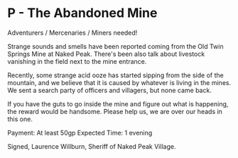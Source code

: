 # P - The Abandoned Mine

Adventurers / Mercenaries / Miners needed!

Strange sounds and smells have been reported coming from the Old Twin Springs Mine at Naked Peak. There's been also talk about livestock vanishing in the field next to the mine entrance.

Recently, some strange acid ooze has started sipping from the side of the mountain, and we believe that it is caused by whatever is living in the mines. We sent a search party of officers and villagers, but none came back.

If you have the guts to go inside the mine and figure out what is happening, the reward would be handsome. Please help us, we are over our heads in this one.

Payment: At least 50gp
Expected Time: 1 evening

Signed,
Laurence Willburn, Sheriff of Naked Peak Village.
